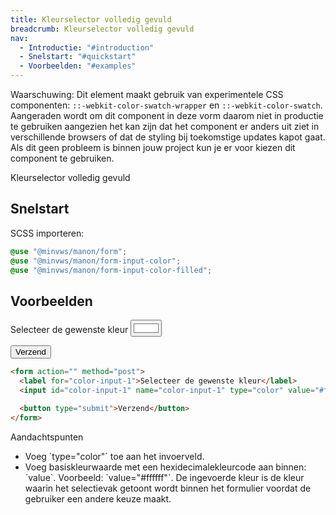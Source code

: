 ```yaml
---
title: Kleurselector volledig gevuld
breadcrumb: Kleurselector volledig gevuld
nav:
  - Introductie: "#introduction"
  - Snelstart: "#quickstart"
  - Voorbeelden: "#examples"
---
```


<p class="warning" role="group" aria-label="waarschuwing">
  <span>Waarschuwing:</span> Dit element maakt gebruik van experimentele CSS componenten:
  <code>::-webkit-color-swatch-wrapper</code> en <code>::-webkit-color-swatch</code>.
  Aangeraden wordt om dit component in deze vorm daarom niet in productie te gebruiken
  aangezien het kan zijn dat het component er anders uit ziet in verschillende browsers of dat
  de styling bij toekomstige updates kapot gaat. Als dit geen probleem is binnen jouw project
  kun je er voor kiezen dit component te gebruiken.
</p>

<p id="introduction">Kleurselector volledig gevuld</p>

<h2 id="quickstart">Snelstart</h2>

SCSS importeren:

```scss
@use "@minvws/manon/form";
@use "@minvws/manon/form-input-color";
@use "@minvws/manon/form-input-color-filled";
```

<h2 id="examples">Voorbeelden</h2>

<form action="" method="post">
  <label for="color-input-1">Selecteer de gewenste kleur</label>
  <input id="color-input-1" name="color-input-1" type="color" value="#ffffff" />

<button type="submit">Verzend</button>

</form>

```html
<form action="" method="post">
  <label for="color-input-1">Selecteer de gewenste kleur</label>
  <input id="color-input-1" name="color-input-1" type="color" value="#ffffff" />

  <button type="submit">Verzend</button>
</form>
```

<div class="explanation" role="group" aria-label="Toelichting">
  <span>Aandachtspunten</span>
  <ul>
    <li>
      Voeg `type="color"` toe aan het invoerveld.
    </li>
    <li>
      Voeg basiskleurwaarde met een hexidecimalekleurcode aan binnen: `value`.
      Voorbeeld: `value="#ffffff"`. De ingevoerde kleur is de kleur waarin het
      selectievak getoont wordt binnen het formulier voordat de gebruiker een
      andere keuze maakt.
    </li>
  </ul>
</div>
